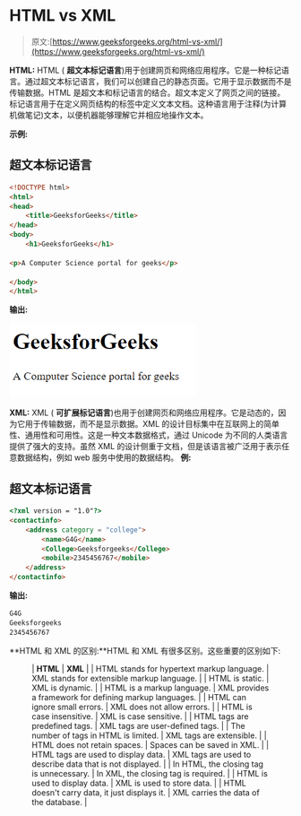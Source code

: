 # HTML vs XML

> 原文:[https://www.geeksforgeeks.org/html-vs-xml/](https://www.geeksforgeeks.org/html-vs-xml/)

**HTML:** HTML ( **超文本标记语言**)用于创建网页和网络应用程序。它是一种标记语言。通过超文本标记语言，我们可以创建自己的静态页面。它用于显示数据而不是传输数据。HTML 是超文本和标记语言的结合。超文本定义了网页之间的链接。标记语言用于在定义网页结构的标签中定义文本文档。这种语言用于注释(为计算机做笔记)文本，以便机器能够理解它并相应地操作文本。

**示例:**

## 超文本标记语言

```html
<!DOCTYPE html>
<html> 
<head> 
    <title>GeeksforGeeks</title> 
</head> 
<body> 
    <h1>GeeksforGeeks</h1> 

<p>A Computer Science portal for geeks</p>

</body> 
</html> 
```

**输出:**

![](img/24f76abec3cee77d3379f4bd017d393d.png)

**XML:** XML ( **可扩展标记语言**)也用于创建网页和网络应用程序。它是动态的，因为它用于传输数据，而不是显示数据。XML 的设计目标集中在互联网上的简单性、通用性和可用性。这是一种文本数据格式，通过 Unicode 为不同的人类语言提供了强大的支持。虽然 XML 的设计侧重于文档，但是该语言被广泛用于表示任意数据结构，例如 web 服务中使用的数据结构。
**例:**

## 超文本标记语言

```html
<?xml version = "1.0"?> 
<contactinfo> 
    <address category = "college"> 
        <name>G4G</name> 
        <College>Geeksforgeeks</College> 
        <mobile>2345456767</mobile> 
    </address> 
</contactinfo> 
```

**输出:**

```html
G4G
Geeksforgeeks
2345456767
```

**HTML 和 XML 的区别:**HTML 和 XML 有很多区别。这些重要的区别如下:

<figure class="table">

| **HTML** | **XML** |
| HTML stands for hypertext markup language. | XML stands for extensible markup language. |
| HTML is static. | XML is dynamic. |
| HTML is a markup language. | XML provides a framework for defining markup languages. |
| HTML can ignore small errors. | XML does not allow errors. |
| HTML is case insensitive. | XML is case sensitive. |
| HTML tags are predefined tags. | XML tags are user-defined tags. |
| The number of tags in HTML is limited. | XML tags are extensible. |
| HTML does not retain spaces. | Spaces can be saved in XML. |
| HTML tags are used to display data. | XML tags are used to describe data that is not displayed. |
| In HTML, the closing tag is unnecessary. | In XML, the closing tag is required. |
| HTML is used to display data. | XML is used to store data. |
| HTML doesn't carry data, it just displays it. | XML carries the data of the database. |

</figure>